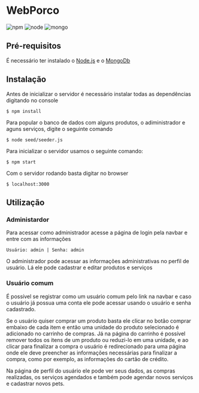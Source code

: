 # WebPorco

![npm](https://img.shields.io/npm/v/npm.svg)
![node](https://img.shields.io/badge/node-v8.11.2-green.svg)
![mongo](https://img.shields.io/badge/mongodb-v3.2.20-green.svg)

## Pré-requisitos
É necessário ter instalado o [Node.js](https://nodejs.org/en/) e o [MongoDb](https://www.mongodb.com/)

## Instalação

Antes de inicializar o servidor é necessário instalar todas as dependências digitando no console

```
$ npm install
```

Para popular o banco de dados com alguns produtos, o adiministrador e aguns serviços, digite o seguinte comando

```
$ node seed/seeder.js
```

Para inicializar o servidor usamos o seguinte comando:

```
$ npm start
```

Com o servidor rodando basta digitar no browser

```
$ localhost:3000
```

## Utilização

### Administardor
Para acessar como administrador acesse a página de login pela navbar e entre com as informações

```
Usuário: admin | Senha: admin
```

O administrador pode acessar as informações administrativas no perfil de usuário. Lá ele pode cadastrar e editar produtos e serviços


### Usuário comum

É possível se registrar como um usuário comum pelo link na navbar e caso o usuário já possua uma conta ele pode acessar usando o usuário e senha cadastrado.

Se o usuário quiser comprar um produto basta ele clicar no botão comprar embaixo de cada item e então uma unidade do produto selecionado é adicionado no carrinho de compras. Já na página do carrinho é possível remover todos os itens de um produto ou reduzi-lo em uma unidade, e ao clicar para finalizar a compra o usuário é redirecionado para uma página onde ele deve preencher as informações necessárias para finalizar a compra, como por exemplo, as informações do cartão de crédito.

Na página de perfil do usuário ele pode ver seus dados, as compras realizadas, os serviços agendados e também pode agendar novos serviços e cadastrar novos pets.
